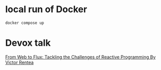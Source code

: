 # local run of Docker
```shell
docker compose up
```



# Devox talk
[From Web to Flux: Tackling the Challenges of Reactive Programming By Victor Rentea](https://www.youtube.com/watch?v=wsgJU5S1rRY&ab_channel=Devoxx)